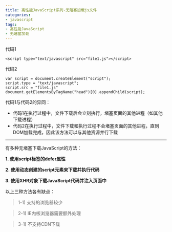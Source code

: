 ```yaml
---
title: 高性能JavaScript系列-无阻塞加载js文件
categories: 
- javascript
tags: 
- 高性能JavaScript
- 无堵塞加载
---
```



代码1
```
<script type="text/javascript" src="file1.js"></script>
```
代码2

```
var script = document.createElement("script");
script.type = "text/javascript";
script.src = "file1.js"
document.getElementsByTagName("head")[0].appendChild(script);
```
代码1与代码2的异同：
- 代码1在执行过程中，文件下载后会立刻执行，堵塞页面的其他进程（如其他下载进程）
- 代码2在执行过程中，文件下载和执行过程不会堵塞页面的其他进程，直到DOM加载完成，因此该方法可以与其他资源并行下载

---

有多种无堵塞下载JavaScript的方法：

**1. 使用script标签的defer属性**

**2. 使用动态创建的script元素来下载并执行代码**

**3. 使用XHR对象下载JavaScript代码并注入页面中**

以上三种方法各有缺点：

> 1-1) 支持的浏览器较少

> 2-1) IE内核浏览器需要额外处理

> 3-1) 不支持CDN下载

